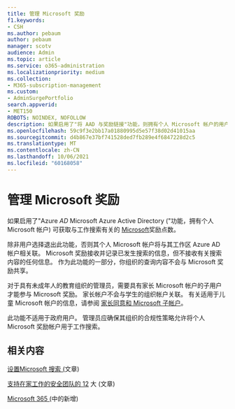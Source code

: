 ```yaml
---
title: 管理 Microsoft 奖励
f1.keywords:
- CSH
ms.author: pebaum
author: pebaum
manager: scotv
audience: Admin
ms.topic: article
ms.service: o365-administration
ms.localizationpriority: medium
ms.collection:
- M365-subscription-management
ms.custom:
- AdminSurgePortfolio
search.appverid:
- MET150
ROBOTS: NOINDEX, NOFOLLOW
description: 如果启用了"将 AAD 与奖励链接"功能，则拥有个人 Microsoft 帐户的用户可以获得与工作搜索有关的 Microsoft 奖励点数。
ms.openlocfilehash: 59c9f3e2bb17a01880995d5e57f38d02d41015aa
ms.sourcegitcommit: d4b867e37bf741528ded7fb289e4f6847228d2c5
ms.translationtype: MT
ms.contentlocale: zh-CN
ms.lasthandoff: 10/06/2021
ms.locfileid: "60168058"
---
```

# <a name="manage-microsoft-rewards"></a>管理 Microsoft 奖励

如果启用了"Azure *AD* Microsoft Azure Active Directory ("功能，拥有个人 Microsoft 帐户) 可获取与工作搜索有关的 [Microsoft](https://www.microsoft.com/rewards)奖励点数。

除非用户选择退出此功能，否则其个人 Microsoft 帐户将与其工作区 Azure AD 帐户相关联。 Microsoft 奖励接收并记录已发生搜索的信息，但不接收有关搜索内容的任何信息。 作为此功能的一部分，你组织的查询内容不会与 Microsoft 奖励共享。

对于具有未成年人的教育组织的管理员，需要具有家长 Microsoft 帐户的子用户才能参与 Microsoft 奖励。 家长帐户不会与学生的组织帐户关联。 有关适用于儿童 Microsoft 帐户的信息，请参阅 [家长同意和 Microsoft 子帐户](https://support.microsoft.com/account-billing/c6951746-8ee5-8461-0809-fbd755cd902e)。

此功能不适用于政府用户。 管理员应确保其组织的合规性策略允许将个人 Microsoft 奖励帐户用于工作搜索。

## <a name="related-content"></a>相关内容

[设置Microsoft 搜索 (](/microsoftsearch/setup-microsoft-search)文章) 

[支持在家工作的安全团队的 12](../../security/top-security-tasks-for-remote-work.md) 大 (文章) 

[Microsoft 365 (](https://support.microsoft.com/office/what-s-new-in-microsoft-365-95c8d81d-08ba-42c1-914f-bca4603e1426)中的新增) 



